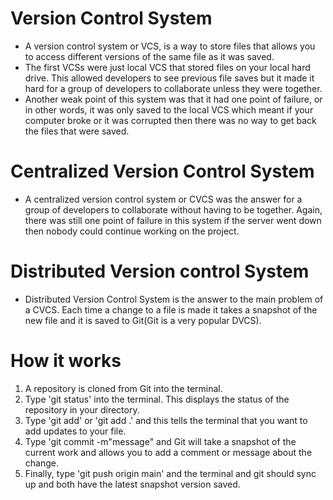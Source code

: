 # Version Control System
* A version control system or VCS, is a way to store files that allows you to access different versions of the same file as it was saved.
* The first VCSs were just local VCS that stored files on your local hard drive. This allowed developers to see previous file saves but it made it hard for a group of developers to collaborate unless they were together.
* Another weak point of this system was that it had one point of failure, or in other words, it was only saved to the local VCS which meant if your computer broke or it was corrupted then there was no way to get back the files that were saved.

# Centralized Version Control System
* A centralized version control system or CVCS was the answer for a group of developers to collaborate without having to be together. Again, there was still one point of failure in this system if the server went down then nobody could continue working on the project.

# Distributed Version control System
* Distributed Version Control System is the answer to the main problem of a CVCS. Each time a change to a file is made it takes a snapshot of the new file and it is saved to Git(Git is a very popular DVCS).

# How it works
1. A repository is cloned from Git into the terminal.
2. Type 'git status' into the terminal. This displays the status of the repository in your directory.
3. Type 'git add' or 'git add .' and this tells the terminal that you want to add updates to your file.
4. Type 'git commit -m"message" and Git will take a snapshot of the current work and allows you to add a comment or message about the change.
5. Finally, type 'git push origin main' and the terminal and git should sync up and both have the latest snapshot version saved.
